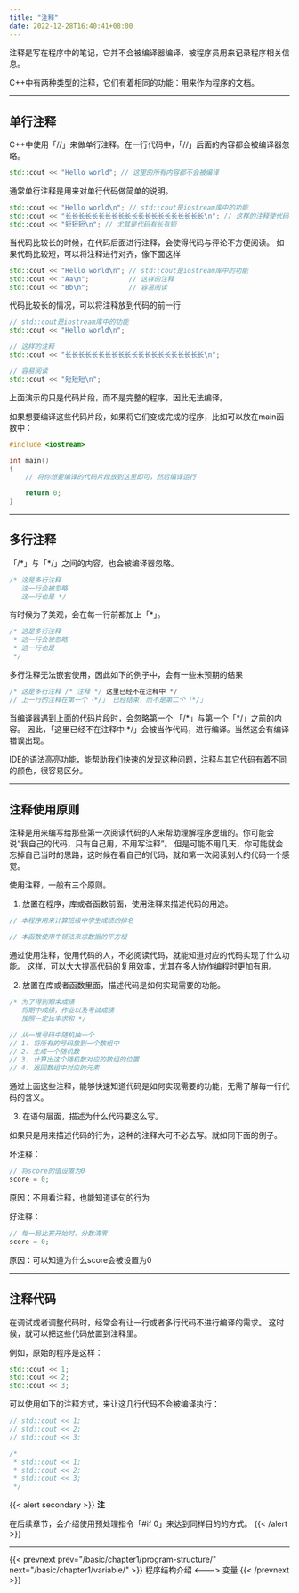 ```yaml
---
title: "注释"
date: 2022-12-28T16:40:41+08:00
---
```


注释是写在程序中的笔记，它并不会被编译器编译，被程序员用来记录程序相关信息。

C++中有两种类型的注释，它们有着相同的功能：用来作为程序的文档。

***
## 单行注释

C++中使用「//」来做单行注释。在一行代码中，「//」后面的内容都会被编译器忽略。

```C++
std::cout << "Hello world"; // 这里的所有内容都不会被编译
```

通常单行注释是用来对单行代码做简单的说明。

```C++
std::cout << "Hello world\n"; // std::cout是iostream库中的功能
std::cout << "长长长长长长长长长长长长长长长长长长长长长\n"; // 这样的注释使代码不容易阅读
std::cout << "短短短\n"; // 尤其是代码有长有短
```

当代码比较长的时候，在代码后面进行注释，会使得代码与评论不方便阅读。
如果代码比较短，可以将注释进行对齐，像下面这样

```C++
std::cout << "Hello world\n"; // std::cout是iostream库中的功能
std::cout << "Aa\n";          // 这样的注释
std::cout << "Bb\n";          // 容易阅读
```

代码比较长的情况，可以将注释放到代码的前一行

```C++
// std::cout是iostream库中的功能
std::cout << "Hello world\n";

// 这样的注释
std::cout << "长长长长长长长长长长长长长长长长长长长长长\n";

// 容易阅读
std::cout << "短短短\n";
```

上面演示的只是代码片段，而不是完整的程序，因此无法编译。

如果想要编译这些代码片段，如果将它们变成完成的程序，比如可以放在main函数中：

```C++
#include <iostream>

int main()
{
    // 将你想要编译的代码片段放到这里即可，然后编译运行

    return 0;
}
```

***
## 多行注释

 「/\*」与「*\/」之间的内容，也会被编译器忽略。

```C++
/* 这是多行注释
   这一行会被忽略
   这一行也是 */
```

有时候为了美观，会在每一行前都加上「\*」。

```C++
/* 这是多行注释
 * 这一行会被忽略
 * 这一行也是 
 */
```

多行注释无法嵌套使用，因此如下的例子中，会有一些未预期的结果

```C++
/* 这是多行注释 /* 注释 */ 这里已经不在注释中 */
// 上一行的注释在第一个「*/」 已经结束，而不是第二个「*/」
```

当编译器遇到上面的代码片段时，会忽略第一个 「/\*」与第一个「*\/」之前的内容。
因此，「这里已经不在注释中 \*/」会被当作代码，进行编译。当然这会有编译错误出现。

IDE的语法高亮功能，能帮助我们快速的发现这种问题，注释与其它代码有着不同的颜色，很容易区分。

***
## 注释使用原则

注释是用来编写给那些第一次阅读代码的人来帮助理解程序逻辑的。你可能会说“我自己的代码，只有自己用，不用写注释”。
但是可能不用几天，你可能就会忘掉自己当时的思路，这时候在看自己的代码，就和第一次阅读别人的代码一个感觉。

使用注释，一般有三个原则。

1. 放置在程序，库或者函数前面，使用注释来描述代码的用途。

```C++
// 本程序用来计算班级中学生成绩的排名

// 本函数使用牛顿法来求数据的平方根
```

通过使用注释，使用代码的人，不必阅读代码，就能知道对应的代码实现了什么功能。
这样，可以大大提高代码的复用效率，尤其在多人协作编程时更加有用。

2. 放置在库或者函数里面，描述代码是如何实现需要的功能。

```C++
/* 为了得到期末成绩
   将期中成绩，作业以及考试成绩
   按照一定比率求和 */

// 从一堆号码中随机抽一个
// 1. 将所有的号码放到一个数组中
// 2. 生成一个随机数
// 3. 计算出这个随机数对应的数组的位置
// 4. 返回数组中对应的元素
```

通过上面这些注释，能够快速知道代码是如何实现需要的功能，无需了解每一行代码的含义。

3. 在语句层面，描述为什么代码要这么写。

如果只是用来描述代码的行为，这种的注释大可不必去写。就如同下面的例子。

坏注释：
```C++
// 将score的值设置为0
score = 0;
```
原因：不用看注释，也能知道语句的行为

好注释：
```C++
// 每一局比赛开始时，分数清零
score = 0;
```
原因：可以知道为什么score会被设置为0

***
## 注释代码

在调试或者调整代码时，经常会有让一行或者多行代码不进行编译的需求。
这时候，就可以把这些代码放置到注释里。

例如，原始的程序是这样：
```C++
std::cout << 1;
std::cout << 2;
std::cout << 3;
```

可以使用如下的注释方式，来让这几行代码不会被编译执行：

```C++
// std::cout << 1;
// std::cout << 2;
// std::cout << 3;

/*
 * std::cout << 1;
 * std::cout << 2;
 * std::cout << 3;
 */
```

{{< alert secondary >}}
**注**

在后续章节，会介绍使用预处理指令「#if 0」来达到同样目的的方式。
{{< /alert >}}
***

{{< prevnext prev="/basic/chapter1/program-structure/" next="/basic/chapter1/variable/" >}}
程序结构介绍
<--->
变量
{{< /prevnext >}}